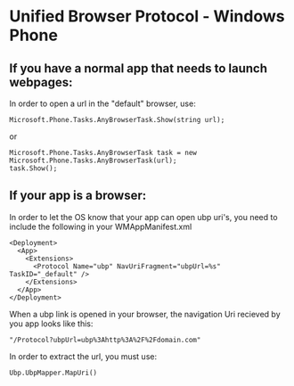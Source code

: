 Unified Browser Protocol - Windows Phone
=

If you have a normal app that needs to launch webpages:
-

In order to open a url in the "default" browser, use:

    Microsoft.Phone.Tasks.AnyBrowserTask.Show(string url);

or

    Microsoft.Phone.Tasks.AnyBrowserTask task = new Microsoft.Phone.Tasks.AnyBrowserTask(url);
    task.Show();




If your app is a browser:
-

In order to let the OS know that your app can open ubp uri's, you need to include the following in your WMAppManifest.xml

	<Deployment>
	  <App>
		<Extensions>
		  <Protocol Name="ubp" NavUriFragment="ubpUrl=%s" TaskID="_default" />
		</Extensions>
	  </App>
	</Deployment>


When a ubp link is opened in your browser, the navigation Uri recieved by you app looks like this:

	"/Protocol?ubpUrl=ubp%3Ahttp%3A%2F%2Fdomain.com"

In order to extract the url, you must use:

	Ubp.UbpMapper.MapUri()


